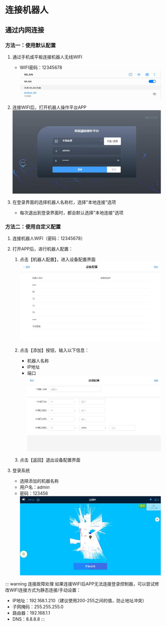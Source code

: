 # 连接机器人

## 通过内网连接

### 方法一：使用默认配置

1. 通过手机或平板连接机器人无线WIFI
   - WIFI密码：12345678
   ![WIFI连接](../attachment/images/media/image1.png)

2. 连接WIFI后，打开机器人操作平台APP
   ![打开APP](../attachment/images/media/image2.png)

3. 在登录界面的选择机器人名称栏，选择"本地连接"选项
   - 每次退出到登录界面时，都会默认选择"本地连接"选项

### 方法二：使用自定义配置

1. 连接机器人WIFI（密码：12345678）

2. 打开APP后，进行机器人配置：
   1. 点击【机器人配置】，进入设备配置界面
      ![设备配置](../attachment/images/media/image3.png)
   
   2. 点击【添加】按钮，输入以下信息：
      - 机器人名称
      - IP地址
      - 端口
      ![添加设备](../attachment/images/media/image4.png)

   3. 点击【返回】退出设备配置界面

3. 登录系统
   - 选择添加的机器名称
   - 用户名：admin
   - 密码：123456
   ![APP首页](../attachment/images/media/image5.png)

::: warning 连接故障处理
如果连接WIFI后APP无法连接登录控制器，可以尝试修改WIFI连接方式为静态连接/手动设置：
- IP地址：192.168.1.210（建议使用200-255之间的值，防止地址冲突）
- 子网掩码：255.255.255.0
- 路由器：192.168.1.1
- DNS：8.8.8.8
::: 